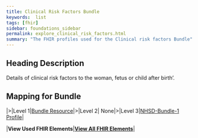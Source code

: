 ```yaml
---
title: Clinical Risk Factors Bundle
keywords:  list
tags: [fhir]
sidebar: foundations_sidebar
permalink: explore_clinical_risk_factors.html
summary: "The FHIR profiles used for the Clinical risk factors Bundle"
---
```

## Heading Description ##
Details of clinical risk factors to the woman, fetus or child after birth’.

## Mapping for Bundle ##

|>|Level 1|[Bundle Resource](http://hl7.org/fhir/stu3/bundle.html)|>|Level 2| None|>|Level 3|[NHSD-Bundle-1 Profile](http://xxx)|


|**View Used FHIR Elements**|**[View All FHIR Elements](explore_clinical_risk_factors_all.html#mapping-for-bundle)**|

